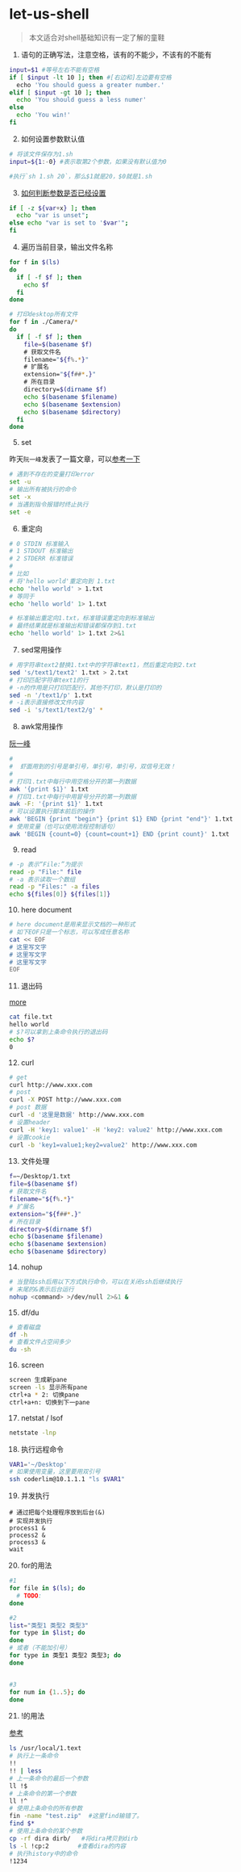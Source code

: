 # let-us-shell

> 本文适合对shell基础知识有一定了解的童鞋

1. 语句的正确写法，注意空格，该有的不能少，不该有的不能有

```bash
input=$1 #等号左右不能有空格
if [ $input -lt 10 ]; then #[右边和]左边要有空格
  echo 'You should guess a greater number.'
elif [ $input -gt 10 ]; then
  echo 'You should guess a less numer'
else 
  echo 'You win!'
fi
```

2. 如何设置参数默认值

```bash
# 将该文件保存为1.sh
input=${1:-0} #表示取第2个参数，如果没有默认值为0

#执行`sh 1.sh 20`，那么$1就是20，$0就是1.sh
```



3. [如何判断参数是否已经设置](https://stackoverflow.com/questions/3601515/how-to-check-if-a-variable-is-set-in-bash)

```bash
if [ -z ${var+x} ]; then 
  echo "var is unset"; 
else echo "var is set to '$var'"; 
fi
```

4. 遍历当前目录，输出文件名称

```bash
for f in $(ls)
do
  if [ -f $f ]; then
    echo $f
  fi
done

# 打印desktop所有文件
for f in ./Camera/*
do
  if [ -f $f ]; then
    file=$(basename $f)
    # 获取文件名
    filename="${f%.*}"
    # 扩展名
    extension="${f##*.}"
    # 所在目录
    directory=$(dirname $f)
    echo $(basename $filename)
    echo $(basename $extension)
    echo $(basename $directory)
  fi
done
```

5. set

昨天`阮一峰`发表了一篇文章，可以[参考一下](http://www.ruanyifeng.com/blog/2017/11/bash-set.html)

```bash
# 遇到不存在的变量打印error
set -u
# 输出所有被执行的命令
set -x
# 当遇到指令报错时终止执行
set -e
```

6. 重定向

```bash
# 0 STDIN 标准输入
# 1 STDOUT 标准输出
# 2 STDERR 标准错误
#
# 比如
# 将'hello world'重定向到 1.txt
echo 'hello world' > 1.txt
# 等同于
echo 'hello world' 1> 1.txt

# 标准输出重定向1.txt，标准错误重定向到标准输出
# 最终结果就是标准输出和错误都保存到1.txt
echo 'hello world' 1> 1.txt 2>&1
```

7. sed常用操作

```bash
# 用字符串text2替换1.txt中的字符串text1，然后重定向到2.txt
sed 's/text1/text2' 1.txt > 2.txt
# 打印匹配字符串text1的行
# -n的作用是只打印匹配行，其他不打印，默认是打印的
sed -n '/text1/p' 1.txt
# -i表示直接修改文件内容
sed -i 's/text1/text2/g' *
```
8. awk常用操作

[阮一峰](http://www.ruanyifeng.com/blog/2018/11/awk.html)

```bash
#
#  虾面用到的引号是单引号，单引号，单引号，双信号无效！
#
# 打印1.txt中每行中用空格分开的第一列数据
awk '{print $1}' 1.txt
# 打印1.txt中每行中用冒号分开的第一列数据
awk -F: '{print $1}' 1.txt
# 可以设置执行脚本前后的操作
awk 'BEGIN {print "begin"} {print $1} END {print "end"}' 1.txt
# 使用变量（也可以使用流程控制语句）
awk 'BEGIN {count=0} {count=count+1} END {print count}' 1.txt
```

9. read

```bash
# -p 表示“File:”为提示
read -p "File:" file
# -a 表示读取一个数组
read -p "Files:" -a files
echo ${files[0]} ${files[1]}
```

10. here document

```bash
# here document是用来显示文档的一种形式
# 如下EOF只是一个标志，可以写成任意名称
cat << EOF
# 这里写文字
# 这里写文字
# 这里写文字
EOF
```

11. 退出码

[more](https://shapeshed.com/unix-exit-codes/)

```bash
cat file.txt
hello world
# $?可以拿到上条命令执行的退出码
echo $?
0
```

12. curl

```bash
# get
curl http://www.xxx.com
# post
curl -X POST http://www.xxx.com
# post 数据
curl -d '这里是数据' http://www.xxx.com
# 设置header
curl -H 'key1: value1' -H 'key2: value2' http://www.xxx.com
# 设置cookie
curl -b 'key1=value1;key2=value2' http://www.xxx.com
```

13. 文件处理

```bash
f=~/Desktop/1.txt
file=$(basename $f)
# 获取文件名
filename="${f%.*}"
# 扩展名
extension="${f##*.}"
# 所在目录
directory=$(dirname $f)
echo $(basename $filename)
echo $(basename $extension)
echo $(basename $directory)
```

14. nohup

```bash
# 当登陆ssh后用以下方式执行命令，可以在关闭ssh后继续执行
# 末尾的&表示后台运行
nohup <command> >/dev/null 2>&1 &
```
15. df/du

```bash
# 查看磁盘
df -h 
# 查看文件占空间多少
du -sh 
```

16. screen

```bash
screen 生成新pane
screen -ls 显示所有pane
ctrl+a * 2: 切换pane
ctrl+a+n: 切换到下一pane
```

17. netstat  / lsof

```bash
netstate -lnp
```

18. 执行远程命令

```bash
VAR1='~/Desktop'
# 如果使用变量，这里要用双引号
ssh coderlim@10.1.1.1 "ls $VAR1"
```

19. 并发执行

```
# 通过把每个处理程序放到后台(&)
# 实现并发执行
process1 &
process2 &
process3 &
wait
```

20. for的用法

```bash
#1
for file in $(ls); do
  # TODO:
done

#2
list="类型1 类型2 类型3"
for type in $list; do
done
# 或者（不能加引号）
for type in 类型1 类型2 类型3; do
done


#3 
for num in {1..5}; do
done
```

21. !的用法

[参考](https://mp.weixin.qq.com/s/Au4doF454gte2K5sVt4qYQ)

```bash
ls /usr/local/1.text
# 执行上一条命令
!!
!! | less
# 上一条命令的最后一个参数
ll !$
# 上条命令的第一个参数
ll !^
# 使用上条命令的所有参数
fin -name "test.zip"  #这里find输错了。
find $*
# 使用上条命令的某个参数
cp -rf dira dirb/   #将dira拷贝到dirb
ls -l !cp:2        #查看dira的内容
# 执行history中的命令
!1234
```

